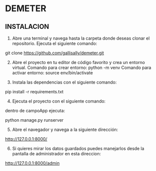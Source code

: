 # DEMETER

## INSTALACION
1. Abre una terminal y navega hasta la carpeta donde deseas clonar el repositorio.
Ejecuta el siguiente comando:

git clone https://github.com/gallisally/demeter.git

2. Abre el proyecto en tu editor de código favorito y crea un entorno virtual.
Comando para crear entorno:
 python<version> -m venv <virtual-environment-name>
Comando para activar entorno:
 source env/bin/activate


3. Instala las dependencias con el siguiente comando:

pip install -r requirements.txt


4. Ejecuta el proyecto con el siguiente comando:

dentro de campoApp ejecuta:

python manage.py runserver

5. Abre el navegador y navega a la siguiente dirección:

http://127.0.0.1:8000/

6. Si quieres mirar los datos guardados puedes manejarlos desde la pantalla de administrador en esta direccion:

http://127.0.0.1:8000/admin


##